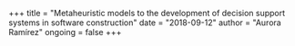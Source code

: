 +++
title = "Metaheuristic models to the development of decision support systems in software construction"
date = "2018-09-12"
author = "Aurora Ramírez"
ongoing = false
+++


